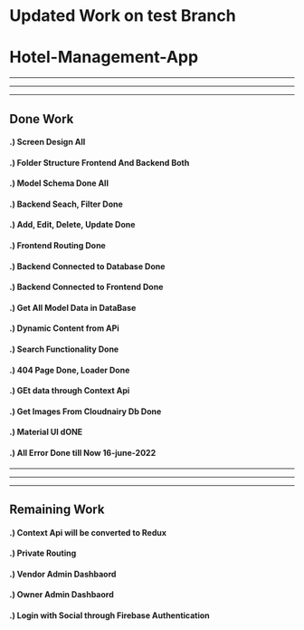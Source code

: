 # Updated Work on test Branch

# Hotel-Management-App

------------------------------------------------------------------------------
------------------------------------------------------------------------------
------------------------------------------------------------------------------


## Done Work
#### .) Screen Design All
#### .) Folder Structure Frontend And Backend Both
#### .) Model Schema Done All
#### .) Backend Seach, Filter Done
#### .) Add, Edit, Delete, Update Done
#### .) Frontend Routing Done
#### .) Backend Connected to Database Done
#### .) Backend Connected to Frontend Done
#### .) Get All Model Data in DataBase
#### .) Dynamic Content from APi 
#### .) Search Functionality Done
#### .) 404 Page Done, Loader Done
#### .) GEt data through Context Api  
#### .) Get Images From Cloudnairy Db Done 
#### .) Material UI dONE 
#### .) All Error Done till Now 16-june-2022


------------------------------------------------------------------------------
------------------------------------------------------------------------------
------------------------------------------------------------------------------



## Remaining Work 
#### .) Context Api  will be converted to Redux
#### .) Private Routing
#### .) Vendor Admin Dashbaord
#### .) Owner Admin Dashbaord
#### .) Login with Social through Firebase Authentication 

